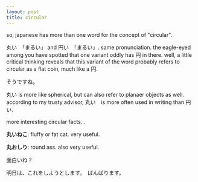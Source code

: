 ```yaml
---
layout: post
title: circular
---
```


so, japanese has more than one word for the concept of "circular".

丸い　「まるい」 and 円い　「まるい」. same pronunciation. the eagle-eyed among you have spotted that one variant oddly has 円 in there. well, a little critical thinking reveals that this variant of the word probably refers to circular as a flat coin, much like a 円.

そうですね。

丸い is more like spherical, but can also refer to planaer objects as well. according to my trusty advisor, 丸い　is more often used in writing than 円い.

more interesting circular facts...

**丸いねこ**: fluffy or fat cat. very useful.

**丸おしり**: round ass. also very useful.

面白いね？

明日は、これをしようとします。　ばんばります。